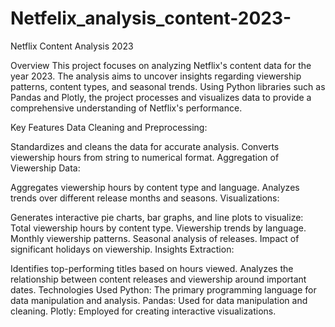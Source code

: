 # Netfelix_analysis_content-2023-
Netflix Content Analysis 2023

Overview
This project focuses on analyzing Netflix's content data for the year 2023. The analysis aims to uncover insights regarding viewership patterns, content types, and seasonal trends. Using Python libraries such as Pandas and Plotly, the project processes and visualizes data to provide a comprehensive understanding of Netflix's performance.

Key Features
Data Cleaning and Preprocessing:

Standardizes and cleans the data for accurate analysis.
Converts viewership hours from string to numerical format.
Aggregation of Viewership Data:

Aggregates viewership hours by content type and language.
Analyzes trends over different release months and seasons.
Visualizations:

Generates interactive pie charts, bar graphs, and line plots to visualize:
Total viewership hours by content type.
Viewership trends by language.
Monthly viewership patterns.
Seasonal analysis of releases.
Impact of significant holidays on viewership.
Insights Extraction:

Identifies top-performing titles based on hours viewed.
Analyzes the relationship between content releases and viewership around important dates.
Technologies Used
Python: The primary programming language for data manipulation and analysis.
Pandas: Used for data manipulation and cleaning.
Plotly: Employed for creating interactive visualizations.
